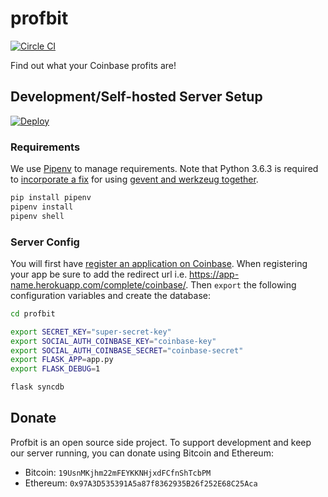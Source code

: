 # profbit
[![Circle CI](https://circleci.com/gh/joshblum/profbit.svg?maxAge=2592000&style=shield)](https://circleci.com/gh/joshblum/profbit)

Find out what your Coinbase profits are!

## Development/Self-hosted Server Setup

[![Deploy](https://www.herokucdn.com/deploy/button.svg)](https://heroku.com/deploy)


### Requirements
We use [Pipenv](http://docs.python-guide.org/en/latest/dev/virtualenvs/) to
manage requirements. Note that Python 3.6.3 is required to [incorporate a
fix](https://bugs.python.org/issue26721) for using [gevent and werkzeug
together](https://github.com/pallets/werkzeug/issues/920).

```bash
pip install pipenv
pipenv install
pipenv shell
```

### Server Config
You will first have [register an application on
Coinbase](https://coinbase.com/oauth/applications/new). When registering your app
be sure to add the redirect url i.e.
https://app-name.herokuapp.com/complete/coinbase/. Then `export` the following
configuration variables and create the database:

```bash
cd profbit

export SECRET_KEY="super-secret-key"
export SOCIAL_AUTH_COINBASE_KEY="coinbase-key"
export SOCIAL_AUTH_COINBASE_SECRET="coinbase-secret"
export FLASK_APP=app.py
export FLASK_DEBUG=1

flask syncdb
```


## Donate

Profbit is an open source side project. To support development and keep
our server running, you can donate using Bitcoin and Ethereum:

- Bitcoin: `19UsnMKjhm22mFEYKKNHjxdFCfnShTcbPM`
- Ethereum: `0x97A3D535391A5a87f8362935B26f252E68C25Aca`
